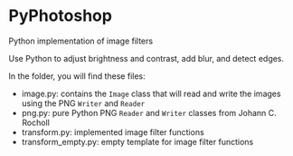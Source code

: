 # PyPhotoshop

Python implementation of image filters

Use Python to adjust brightness and contrast, add blur, and detect edges.

In the folder, you will find these files:

- image.py: contains the `Image` class that will read and write the images using the PNG `Writer` and `Reader`
- png.py: pure Python PNG `Reader` and `Writer` classes from Johann C. Rocholl
- transform.py: implemented image filter functions
- transform_empty.py: empty template for image filter functions

